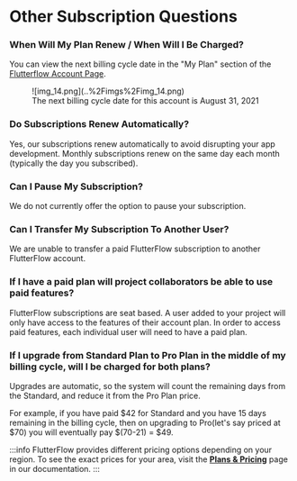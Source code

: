 

# Other Subscription Questions

### When Will My Plan Renew / When Will I Be Charged?

You can view the next billing cycle date in the "My Plan" section of the [Flutterflow Account Page](https://app.flutterflow.io/account).

<figure>
    ![img_14.png](..%2Fimgs%2Fimg_14.png)
  <figcaption class="centered-caption">The next billing cycle date for this account is August 31, 2021</figcaption>
</figure>



### Do Subscriptions Renew Automatically?

Yes, our subscriptions renew automatically to avoid disrupting your app development. Monthly subscriptions renew on the same day each month (typically the day you subscribed).

### Can I Pause My Subscription?

We do not currently offer the option to pause your subscription.

### Can I Transfer My Subscription To Another User?

We are unable to transfer a paid FlutterFlow subscription to another FlutterFlow account.

### If I have a paid plan will project collaborators be able to use paid features?

FlutterFlow subscriptions are seat based. A user added to your project will only have access to the features of their account plan. In order to access paid features, each individual user will need to have a paid plan.

### If I upgrade from Standard Plan to Pro Plan in the middle of my billing cycle, will I be charged for both plans?

Upgrades are automatic, so the system will count the remaining days from the Standard, and reduce it from the Pro Plan price.

For example, if you have paid $42 for Standard and you have 15 days remaining in the billing cycle, then on upgrading to Pro(let's say priced at $70) you will eventually pay $(70-21) = $49.

:::info
FlutterFlow provides different pricing options depending on your region. To see the exact prices for your area, visit the [**Plans & Pricing**](../plan-pricing.md) page in our documentation.
:::